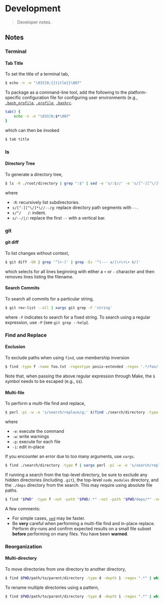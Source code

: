 <!--

@license Apache-2.0

Copyright (c) 2017 The Stdlib Authors.

Licensed under the Apache License, Version 2.0 (the "License");
you may not use this file except in compliance with the License.
You may obtain a copy of the License at

   http://www.apache.org/licenses/LICENSE-2.0

Unless required by applicable law or agreed to in writing, software
distributed under the License is distributed on an "AS IS" BASIS,
WITHOUT WARRANTIES OR CONDITIONS OF ANY KIND, either express or implied.
See the License for the specific language governing permissions and
limitations under the License.

-->

# Development

> Developer notes.

<!-- Make sure to keep an empty line after the `section` element and another before the `/section` close. -->

<section class="notes">

## Notes

### Terminal

#### Tab Title

To set the title of a terminal tab,

```bash
$ echo -n -e "\033]0;{{title}}\007"
```

To package as a command-line tool, add the following to the platform-specific configuration file for configuring user environments (e.g., [`.bash_profile`][bash-profile], [`.profile`][bash-profile], [`.bashrc`][bash-profile].

```bash
tab() {
    echo -n -e "\033]0;$*\007"   
}
```

which can then be invoked

```bash
$ tab title
```

### ls

#### Directory Tree

To generate a directory tree,

```bash
$ ls -R ./root/directory | grep ":$" | sed -e 's/:$//' -e 's/[^-][^\/]*\//--/g' -e 's/^/   /' -e 's/--/|/'
```

where

-   `-R`: recursively list subdirectories.
-   `s/[^-][^\/]*\//--/g`: replace directory path segments with `--`.
-   `s/^/   /`: indent.
-   `s/--/|/`: replace the first `--` with a vertical bar.

### git

#### git diff

To list changes without context,

```bash
$ git diff -U0 | grep '^[+-]' | grep -Ev '^(--- a/|\+\+\+ b/)'
```

which selects for all lines beginning with either a `+` or `-` character and then removes lines listing the filename.

#### Search Commits

To search all commits for a particular string,

```bash
$ git rev-list --all | xargs git grep -F 'string'
```

where `-F` indicates to search for a fixed string. To search using a regular expression, use `-P` (see `git grep --help`).

### Find and Replace

#### Exclusion

To exclude paths when using `find`, use membership inversion 

```bash
$ find -type f -name foo.txt -regextype posix-extended -regex '.*/foo/([^b]+|(b([^a]|$)|ba([^r]|$)))+/.*'
```

Note that, when passing the above regular expression through Make, the `$` symbol needs to be escaped (e.g., `$$`).

#### Multi-file

To perform a multi-file find and replace,

```bash
$ perl -pi -w -e 's/search/replace/g;' $(find ./search/directory -type f)
```

where

-   `-e`: execute the command
-   `-w`: write warnings
-   `-p`: execute for each file
-   `-i`: edit in-place

If you encounter an error due to too many arguments, use `xargs`.

```bash
$ find ./search/directory -type f | xargs perl -pi -w -e 's/search/replace/g;'
```

If running a search from the top-level directory, be sure to exclude any hidden directories (including `.git`), the top-level `node_modules` directory, and the `./deps` directory from the search. This may require using absolute file paths.

```bash
$ find "$PWD" -type f -not -path "$PWD/.*" -not -path "$PWD/deps/*" -not -path "$PWD/node_modules/*" | xargs perl -pi -w -e 's/search/replace/g;'
```

A few comments:

-   For simple cases, [`sed`][sed-find-and-replace] may be faster.
-   Be **very** careful when performing a multi-file find and in-place replace. Perform dry-runs and confirm expected results on a small file subset **before** performing on many files. You have been **warned**.

### Reorganization

#### Multi-directory

To move directories from one directory to another directory,

```bash
$ find $PWD/path/to/parent/directory -type d -depth 1 -regex ".*" | while read -r dir; do mv "${dir}" "$PWD/path/to/parent/destination/directory/$(basename ${dir})"; done
```

To rename multiple directories using a pattern,

```bash
$ find $PWD/path/to/parent/directory -type d -depth 1 -regex ".*" | while read -r dir; do mv "${dir}" "$PWD/path/to/parent/destination/directory/`echo $(basename ${dir}) | sed s/search/replace/`"; done
```

</section>

<!-- /.notes -->

<!-- Section for all links. Make sure to keep an empty line after the `section` element and another before the `/section` close. -->

<section class="links">

[sed-find-and-replace]: http://stackoverflow.com/questions/11392478/how-to-replace-a-string-in-multiple-files-in-linux-command-line

[bash-profile]: http://tldp.org/LDP/Bash-Beginners-Guide/html/sect_03_01.html

</section>

<!-- /.links -->
